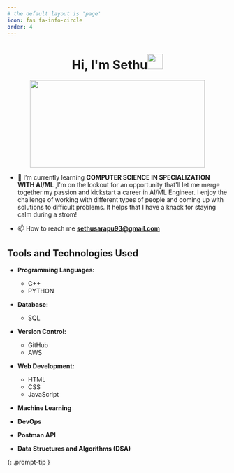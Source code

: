 ```yaml
---
# the default layout is 'page'
icon: fas fa-info-circle
order: 4
---
```


<div align="center">
 <h1> Hi, I'm Sethu<img src="https://media.giphy.com/media/hvRJCLFzcasrR4ia7z/giphy.gif" width="35px"></h1>
</div>

<div style="text-align:center">
  <img src="https://s3thu.github.io/MyWebsite/images/pp.jpeg" alt="" width="400in" height="200in">
</div>



- 🌱 I’m currently learning **COMPUTER SCIENCE IN SPECIALIZATION WITH AI/ML** ,I'm on the lookout for an opportunity that'll let me merge together my passion and kickstart a career in AI/ML Engineer. I enjoy the challenge of working with different types of people and coming up with solutions to difficult problems. It helps that I have a knack for staying calm during a strom!

- 📫 How to reach me **sethusarapu93@gmail.com**

## Tools and Technologies Used

- **Programming Languages:**
  - C++
  - PYTHON
  
- **Database:**
  - SQL
- **Version Control:**
  - GitHub
  - AWS
- **Web Development:**
  - HTML
  - CSS
  - JavaScript

- **Machine Learning**
- **DevOps**
- **Postman API**
- **Data Structures and Algorithms (DSA)**









{: .prompt-tip }
